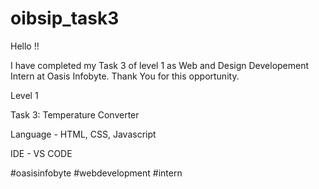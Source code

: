 # oibsip_task3

Hello !!

I have completed my Task 3 of level 1 as Web and Design Developement Intern at Oasis Infobyte. Thank You for this opportunity.

Level 1

Task 3: Temperature Converter

Language - HTML, CSS, Javascript

IDE - VS CODE

#oasisinfobyte #webdevelopment #intern